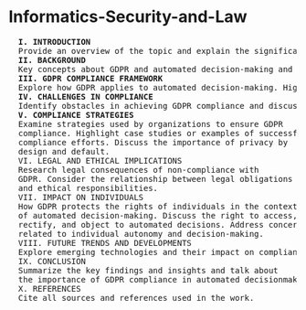 # Informatics-Security-and-Law
<pre>
  <strong>I. INTRODUCTION</strong>            
  Provide an overview of the topic and explain the significance of GDPR and automated decision-making.
  <strong>II. BACKGROUND</strong>
  Key concepts about GDPR and automated decision-making and discuss the rise of automated decision-making and its applications.
  <strong>III. GDPR COMPLIANCE FRAMEWORK</strong>
  Explore how GDPR applies to automated decision-making. Highlight GDPR principles relevant to these systems (e.g., transparency, fairness). Discuss the role of Data Protection Impact Assessments (DPIAs).
  <strong>IV. CHALLENGES IN COMPLIANCE</strong>
  Identify obstacles in achieving GDPR compliance and discuss issues related to transparency, explainability, and algorithmic bias.
  <strong>V. COMPLIANCE STRATEGIES</strong>
  Examine strategies used by organizations to ensure GDPR
  compliance. Highlight case studies or examples of successful
  compliance efforts. Discuss the importance of privacy by
  design and default.
  VI. LEGAL AND ETHICAL IMPLICATIONS
  Research legal consequences of non-compliance with
  GDPR. Consider the relationship between legal obligations
  and ethical responsibilities.
  VII. IMPACT ON INDIVIDUALS
  How GDPR protects the rights of individuals in the context
  of automated decision-making. Discuss the right to access,
  rectify, and object to automated decisions. Address concerns
  related to individual autonomy and decision-making.
  VIII. FUTURE TRENDS AND DEVELOPMENTS
  Explore emerging technologies and their impact on compliance and decision-making. Discuss potential solutions.
  IX. CONCLUSION
  Summarize the key findings and insights and talk about
  the importance of GDPR compliance in automated decisionmaking.
  X. REFERENCES
  Cite all sources and references used in the work.
</pre>
